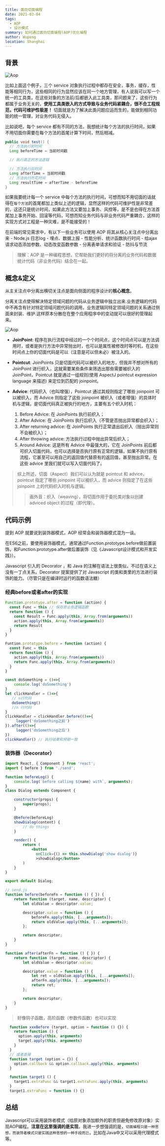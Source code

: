 ```yaml
---
title: 面向切面编程
date: 2021-03-04
tags:
  - AOP
  - 设计模式
summary: 如何通过面向切面编程(AOP)优化编程
author: Wupeng
location: Shanghai
---
```


## 背景

![Aop](@assets/2021_03_04/aop_1.png)

比如上面这个例子，三个 service 对象执行过程中都存在安全，事务，缓存，性能等相同行为，这些相同的行为显然应该在同一个地方管理，有人说我可以写一个统一的工具类，在这些对象的方法前/后都嵌入此工具类，那问题来了，这些行为都属于业务无关的，**使用工具类嵌入的方式导致与业务代码紧耦合，很不合工程规范，代码可维护性极差！** 切面就是为了解决此类问题应运而生的，能做到相同功能的统一管理，对业务代码无侵入。

比如说吧，每个 service 都有不同的方法，我想统计每个方法的执行时间，如果不用切面你需要在每个方法的首尾计算下时间，然后相减。

```java
public void test() {
  // 方法执行前时间
  Long beforeTime = 当前时间戳

  // 执行真正的方法逻辑

  // 方法执行后时间
  Long afterTime = 当前时间戳
  // 方法执行所花时间
  Long resultTime = afterTime - beforeTime
}
```
如果我要统计每一个 service 中每个方法的执行时间，可想而知不用切面的话就得在`每个方法`的首尾都加上类似上述的逻辑，显然这样的代码可维护性是非常差的，这还只是统计时间，如果此方法又要加上事务、风控等，是不是也得在方法首尾加上事务开始、回滚等代码，可想而知业务代码与非业务代码严重耦合，这样的实现方式对工程是一种灾难，是不能接受的！

在前端的常见需求中，有以下一些业务可以使用 AOP 将其从核心关注点中分离出来 - Node.js 日志log - 埋点、数据上报 - 性能分析、统计函数执行时间 - 给ajax请求动态添加参数、动态改变函数参数 - 分离表单请求和验证 - 防抖与节流

> 理解：AOP 是一种编程思想，它帮助我们更好的将分离的业务代码和数据统计代码（非业务代码）结合在一起。

## 概念&定义

从主关注点中分离出横切关注点是面向侧面的程序设计的**核心概念**。

分离关注点使得解决特定领域问题的代码从业务逻辑中独立出来.业务逻辑的代码中不再含有针对特定领域问题代码的调用，业务逻辑同特定领域问题的关系通过侧面来封装、维护.这样原本分散在在整个应用程序中的变动就可以很好的管理起来。

![Aop](@assets/2021_03_04/aop_2.png)
+ **JoinPoint**: 程序在执行流程中经过的一个个时间点，这个时间点可以是方法调用时，或者是执行方法中异常抛出时，也可以是属性被修改时等时机，在这些时间点上你的切面代码是可以（注意是可以但未必）被注入的。

+ **Pointcut**: JoinPoints 只是切面代码可以被织入的地方，但我并不想对所有的 JoinPoint 进行织入，这就需要某些条件来筛选出那些需要被织入的 JoinPoint，Pointcut 就是通过一组规则(使用 AspectJ pointcut expression language 来描述) 来定位到匹配的 joinpoint。

+ **Advice**:  代码织入（也叫增强），Pointcut 通过其规则指定了哪些 joinpoint 可以被织入，而 Advice 则指定了这些 joinpoint 被织入（或者增强）的具体时机与逻辑，是切面代码真正被执行的地方，主要有五个织入时机：
  1. Before Advice: 在 JoinPoints 执行前织入；
  2. After Advice: 在 JoinPoints 执行后织入（不管是否抛出异常都会织入）；
  3. After returning advice: 在 JoinPoints 执行正常退出后织入（抛出异常则不会被织入）；
  4. After throwing advice: 方法执行过程中抛出异常后织入；
  5. Around Advice: 这是所有 Advice 中最强大的，它在 JoinPoints 前后都可织入切面代码，也可以选择是否执行原有正常的逻辑，如果不执行原有流程，它甚至可以用自己的返回值代替原有的返回值，甚至抛出异常。在这些 advice 里我们就可以写入切面代码了。
> 综上所述，切面（Aspect）我们可以认为就是 pointcut 和 advice，pointcut 指定了哪些 joinpoint 可以被织入，而 advice 则指定了在这些 joinpoint 上的代码织入时机与逻辑。
>> 画外音：织入（weaving），将切面作用于委托类对象以创建 adviced object 的过程（即代理）。

## 代码示例

提到 AOP 就要说到装饰器模式，AOP 经常会和装饰器模式混为一谈。

在ES6之前，要使用装饰器模式，通常通过Function.prototype.before做前置装饰，和Function.prototype.after做后置装饰（见《Javascript设计模式和开发实践》）。

Javascript 引入的 Decorator ，和 Java 的注解在语法上很类似，不过在语义上没有一丁点关系。Decorator 提案提供了对 Javascript 的类和类里的方法进行装饰的能力。（尽管只是在编译时运行的函数语法糖）

### 经典before或者after的实现

```js
Function.prototype.after = function (action) {
  const Func = this // 保存原业务逻辑函数
  return function () {
    const Result = Func.apply(this, Array.from(arguments))
    action.apply(this, Array.from(arguments))
    return Result
  }
}

Funtion.prototype.before = function (action) {
  const Func = this
  return function () {
    action.apply(this, Array.from(arguments))
    return Func.apply(this, Array.from(arguments))
  }
}

const doSomething = ()=>{
    console.log('doSomething')
} 
let clickHandler = ()=>{
   // n行代码 
   doSomething() 
   //n 行代码
}
clickHandler = clickHandler.before(()=>{
     logger('doSomething之前')
}).after(()=>{
     logger('doSomething之后')
})
clickHandler() // 执行结果和预期一致

```

### 装饰器（Decorator）

```jsx
import React, { Component } from 'react';
import { before } from './send';

function beforeLog() {
    console.log(`before calling ${name} with`, arguments);
}
class Dialog extends Component {

    constructor(props) {
        super(props);
    }

    @before(beforeLog)
    showDialog(content) {
        // do things
    }

    render() {
        return (
            <button
              onClick={() => this.showDialog('show dialog')}
              >showDialog</button>
        )
    }
}

export default Dialog;

// send.js
function before(beforeFn = function () { }) {
    return function (target, name, descriptor) {
        let oldValue = descriptor.value;

        descriptor.value = function () {
            beforeFn.apply(this, [...arguments]);
            return oldValue.apply(this, [...arguments]);
        };

        return descriptor;
    }
}

function after(afterFn = function () { }) {
    return function (target, name, descriptor) {
        let oldValue = descriptor.value;

        descriptor.value = function () {
            let ret = oldValue.apply(this, [...arguments]);
            afterFn.apply(this, [...arguments]);
            return ret;
        };

        return descriptor;
    }
}
```

> 好像钩子函数，高阶函数（参数传函数）也可以实现
```js
  function xxxBefore (target, option = function () {}) {
    return function () {
      option.apply(this, arguments)
      target.apply(this, arguments)
    }
  }
  // 或者直接
  function target (option = {}) {
    option.callback && option.callback.apply(this, arguments)
  }

  function target1 () {
    target1.extraFunc && target1.extraFunc.apply(this, arguments)
  }
  target1.extraFunc = function () {}

```

## 总结

Javascript可以采用装饰者模式（给原对象添加额外的职责但避免修改原对象）实现AOP编程。**注意在这里强调的是实现**，我进一步想强调的是，`切面编程只是一种思想，而装饰者模式只是实践这种思想的一种手段而已`，比如在Java中又可以采用代理模式等。